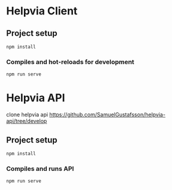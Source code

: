 # Helpvia Client

## Project setup
```
npm install
```

### Compiles and hot-reloads for development
```
npm run serve
```

# Helpvia API
clone helpvia api https://github.com/SamuelGustafsson/helpvia-api/tree/develop

## Project setup
```
npm install
```

### Compiles and runs API
```
npm run serve
```


